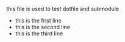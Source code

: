 this file is used to test dotfile and submodule
* this is the frist line
* this is the second line
* this is the third line

